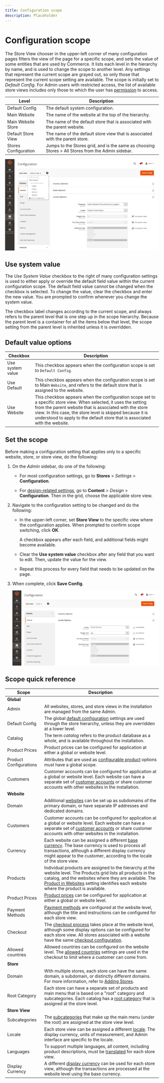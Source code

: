 ```yaml
---
title: Configuration scope
description: Placeholder
---
```

# Configuration scope

The Store View chooser in the upper-left corner of many configuration pages filters the view of the page for a specific scope, and sets the value of some entities that are used by Commerce. It lists each level in the hierarchy by name, and is used to change the scope to another level. Any settings that represent the current scope are grayed out, so only those that represent the current scope setting are available. The scope is initially set to _Default Config_. For Admin users with restricted access, the list of available store views includes only those to which the user has [permission](../systems/permissions.md) to access.

|Level|Description|
|--- |--- |
|Default Config|The default system configuration.|
|Main Website|The name of the website at the top of the hierarchy.|
|Main Website Store|The name of the default store that is associated with the parent website.|
|Default Store View|The name of the default store view that is associated with the parent store.|
|Stores Configuration|Jumps to the Stores grid, and is the same as choosing Stores > All Stores from the Admin sidebar.|

![Use System Value checkboxes selected](./assets/store-view-control.png)<!-- zoom -->

## Use system value

The _Use System Value_ checkbox to the right of many configuration settings is used to either apply or override the default field value within the current configuration scope. The default field value cannot be changed when the checkbox is selected. To change the value, clear the checkbox and enter the new value. You are prompted to confirm whenever you change the system value.

The checkbox label changes according to the current scope, and always refers to the parent level that is one step up in the scope hierarchy. Because the parent level is a container for all the items below that level, the scope setting from the parent level is inherited unless it is overridden.

## Default value options

|Checkbox|Description|
|--- |--- |
|Use system value|This checkbox appears when the configuration scope is set to `Default Config`.|
|Use Default|This checkbox appears when the configuration scope is set to Main `Website`, and refers to the default store that is assigned to the website.|
|Use Website|This checkbox appears when the configuration scope set to a specific store view. When selected, it uses the setting from the parent website that is associated with the store view. In this case, the store level is skipped because it is understood to apply to the default store that is associated with the website.|

## Set the scope

Before making a configuration setting that applies only to a specific website, store, or store view, do the following:

1. On the _Admin_ sidebar, do one of the following:

   - For most configuration settings, go to **Stores** > _Settings_ > **Configuration**.

   - For [design-related settings](../content-design/configuration.md), go to **Content** > _Design_ > **Configuration**. Then in the grid, choose the applicable store view.

1. Navigate to the configuration setting to be changed and do the following:

   - In the upper-left corner, set **Store View** to the specific view where the configuration applies. When prompted to confirm scope switching, click **OK**.

      A checkbox appears after each field, and additional fields might become available.

   - Clear the **Use system value** checkbox after any field that you want to edit. Then, update the value for the view.

   - Repeat this process for every field that needs to be updated on the page.

1. When complete, click **Save Config**.

   ![Setting the locale of the French store view](./assets/store-view-french.png)<!-- zoom -->



## Scope quick reference

|Scope|Description|
|--- |--- |
|**Global**||
|Admin|All websites, stores, and store views in the installation are managed from the same Admin.|
|Default Config|The global [default configuration](../getting-started/websites-stores-views.md#scope-settings) settings are used through the store hierarchy, unless they are overridden at a lower level.|
|Catalog|The term _catalog_ refers to the product database as a whole, and is available throughout the installation.|
|Product Prices|Product prices can be configured for application at either a global or website level.|
|Product Configurations|Attributes that are used as [configurable product](../catalog/product-create-configurable.md) options must have a global scope.|
|Customers|Customer accounts can be configured for application at a global or website level. Each website can have a separate set of [customer accounts](https://docs.magento.com/user-guide/customers/account-scope.html) or share customer accounts with other websites in the installation.|
|**Website**||
|Domain|Additional [websites](../stores-purchase/introduction.md#store-structure) can be set up as subdomains of the primary domain, or  have separate IP addresses and dedicated domains.|
|Customers|Customer accounts can be configured for application at a global or website level. Each website can have a separate set of [customer accounts](https://docs.magento.com/user-guide/customers/account-scope.html) or share customer accounts with other websites in the installation.|
|Currency|Each website can be assigned a different [base currency](../stores-purchase/currency-configuration.md). The base currency is used to process all transactions, although a different display currency might appear to the customer, according to the locale of the store view.|
|Products|Individual products are assigned to the hierarchy at the website level. The Products grid lists all products in the catalog, and the websites where they are available. The [Product in Websites](../catalog/settings-basic-websites.md) setting identifies each website where the product is available.|
|Product Prices|[Product prices](../catalog/catalog-price-scope.md) can be configured for application at either a global or website level.|
|Payment Methods|[Payment methods](../stores-purchase/payments.md) are configured at the website level, although the title and instructions can be configured for each store view.|
|Checkout|The [checkout process](../stores-purchase/checkout-process.md) takes place at the website level, although some display options can be configured for each store view. All stores associated with a website have the same [checkout configuration](../stores-purchase/checkout-process.md#checkout-options).|
|Allowed countries|Allowed countries can be configured on the website level. The [allowed countries](../getting-started/store-details.md#country-options) settings are used in the checkout to limit where a customer can come from.|
|**Store**||
|Domain|With multiple stores, each store can have the same domain, a subdomain, or distinctly different domains. For more information, refer to [Adding Stores](../stores-purchase/stores.md#add-stores).|
|Root Category|Each store can have a separate set of products and main menu that is based on a "root" category and subcategories. Each catalog has a [root category](../catalog/category-root.md) that is assigned at the store level.|
|**Store View**||
|Subcategories|The [subcategories](../catalog/category-create.md#category-structure) that make up the main menu (under the root) are assigned at the store view level.|
|Locale|Each store view can be assigned a different [locale](../getting-started/store-details.md#locale-options). The display currency, units of measurement, and Admin interface are specific to the locale.|
|Languages|To support multiple languages, all content, including product descriptions, must be [translated](../stores-purchase/store-localize.md#localize-products) for each store view.|
|Display Currency|A different [display currency](../stores-purchase/currency-configuration.md) can be used for each store view, although the transactions are processed at the website level using the base currency.|
